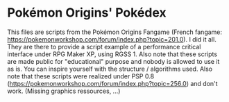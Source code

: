 # Pokémon Origins' Pokédex
This files are scripts from the Pokémon Origins Fangame (French fangame: https://pokemonworkshop.com/forum/index.php?topic=201.0). I did it all. They are there to provide a script example of a performance critical interface under RPG Maker XP, using RGSS 1. 
Also note that these scripts are made public for "educational" purpose and nobody is allowed to use it as is. You can inspire yourself with the structure / algorithms used. Also note that these scripts were realized under PSP 0.8 (https://pokemonworkshop.com/forum/index.php?topic=256.0) and don't work. (Missing graphics ressources, ...)
